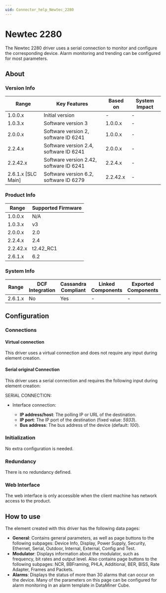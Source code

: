 ```yaml
---
uid: Connector_help_Newtec_2280
---
```


# Newtec 2280

The Newtec 2280 driver uses a serial connection to monitor and configure the corresponding device. Alarm monitoring and trending can be configured for most parameters.

## About

### Version Info

| **Range**            | **Key Features**                        | **Based on** | **System Impact** |
|----------------------|-----------------------------------------|--------------|-------------------|
| 1.0.0.x              | Initial version                         | \-           | \-                |
| 1.0.3.x              | Software version 3                      | 1.0.0.x      | \-                |
| 2.0.0.x              | Software version 2, software ID 6241    | 1.0.0.x      | \-                |
| 2.2.4.x              | Software version 2.4, software ID 6241  | 2.0.0.x      | \-                |
| 2.2.42.x             | Software version 2.42, software ID 6241 | 2.2.4.x      | \-                |
| 2.6.1.x \[SLC Main\] | Software version 6.2, software ID 6279  | 2.2.42.x     | \-                |

### Product Info

| **Range** | **Supported Firmware** |
|-----------|------------------------|
| 1.0.0.x   | N/A                    |
| 1.0.3.x   | v3                     |
| 2.0.0.x   | 2.0                    |
| 2.2.4.x   | 2.4                    |
| 2.2.42.x  | t2.42_RC1              |
| 2.6.1.x   | 6.2                    |

### System Info

| **Range** | **DCF Integration** | **Cassandra Compliant** | **Linked Components** | **Exported Components** |
|-----------|---------------------|-------------------------|-----------------------|-------------------------|
| 2.6.1.x   | No                  | Yes                     | \-                    | \-                      |

## Configuration

### Connections

#### Virtual connection

This driver uses a virtual connection and does not require any input during element creation.

#### Serial original Connection

This driver uses a serial connection and requires the following input during element creation:

SERIAL CONNECTION:

- Interface connection:

  - **IP address/host**: The polling IP or URL of the destination.
  - **IP port**: The IP port of the destination (fixed value: *5933*).
  - **Bus address**: The bus address of the device (default: *100*).

### Initialization

No extra configuration is needed.

### Redundancy

There is no redundancy defined.

### Web Interface

The web interface is only accessible when the client machine has network access to the product.

## How to use

The element created with this driver has the following data pages:

- **General**: Contains general parameters, as well as page buttons to the following subpages: Device Info, Display, Power Supply, Security, Ethernet, Serial, Outdoor, Internal, External, Config and Test.
- **Modulator**: Displays information about the modulator, such as frequency, bit rates and output level. Also contains page buttons to the following subpages: NCR, BBFraming, PHLA, Additional, BER, BISS, Rate Adapter, Frames and Packets.
- **Alarms**: Displays the status of more than 30 alarms that can occur on the device. Many of the parameters on this page can be configured for alarm monitoring in an alarm template in DataMiner Cube.
